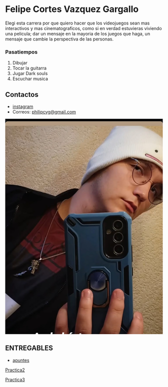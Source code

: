 # Felipe Cortes Vazquez Gargallo
Elegi esta carrera por que quiero hacer que los videojuegos sean mas interactivos y mas cinematograficos, como si en verdad estuvieras viviendo una pelicula; dar un mensaje en la mayoria de los juegos que haga, un mensaje que cambie la perspectiva de las personas.

### Pasatiempos
1. Dibujar
1. Tocar la guitarra
1. Jugar Dark souls
1. Escuchar musica

## Contactos
- [instagram]( https://www.instagram.com/mr.yuuichi_/)
- Correos: philipcvg@gmail.com 

![Fotomia](assests/yo.jpg.jpg)

## ENTREGABLES
- [apuntes](mds/apuntes.md)

[Practica2](mds/ramasfusiones.md)

[Practica3](mds/etiquetas.md)